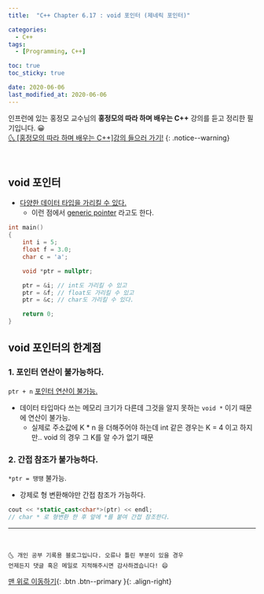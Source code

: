 ```yaml
---
title:  "C++ Chapter 6.17 : void 포인터 (제네릭 포인터)" 

categories:
  - C++
tags:
  - [Programming, C++]

toc: true
toc_sticky: true

date: 2020-06-06
last_modified_at: 2020-06-06
---
```


인프런에 있는 홍정모 교수님의 **홍정모의 따라 하며 배우는 C++** 강의를 듣고 정리한 필기입니다. 😀    
[🌜 [홍정모의 따라 하며 배우는 C++]강의 들으러 가기!](https://www.inflearn.com/course/following-c-plus)
{: .notice--warning}

<br>

## void 포인터
- <u> 다양한 데이터 타입을 가리킬 수 있다. </u>
  - 이런 점에서 <u>generic pointer</u> 라고도 한다.
```cpp
int main()
{
	int i = 5;
	float f = 3.0;
	char c = 'a';

	void *ptr = nullptr;

	ptr = &i; // int도 가리킬 수 있고
	ptr = &f; // float도 가리킬 수 있고
	ptr = &c; // char도 가리킬 수 있다.

	return 0;
}
```

## void 포인터의 한계점

### 1. 포인터 연산이 불가능하다. 
`ptr + n` <u>포인터 연산이 불가능.</u>
- 데이터 타입마다 쓰는 메모리 크기가 다른데 그것을 알지 못하는 `void *` 이기 때문에 연산이 불가능.
  - 실제로 주소값에 K * n 을 더해주어야 하는데 int 같은 경우는 K = 4 이고 하지만.. void 의 경우 그 K를 알 수가 없기 때문 

### 2. 간접 참조가 불가능하다.

`*ptr = 땡땡` 불가능.
- 강제로 형 변환해야만 간접 참조가 가능하다.
```cpp
cout << *static_cast<char*>(ptr) << endl;
// char * 로 형변환 한 후 앞에 *를 붙여 간접 참조한다.
```

***
<br>

    🌜 개인 공부 기록용 블로그입니다. 오류나 틀린 부분이 있을 경우 
    언제든지 댓글 혹은 메일로 지적해주시면 감사하겠습니다! 😄

[맨 위로 이동하기](#){: .btn .btn--primary }{: .align-right}